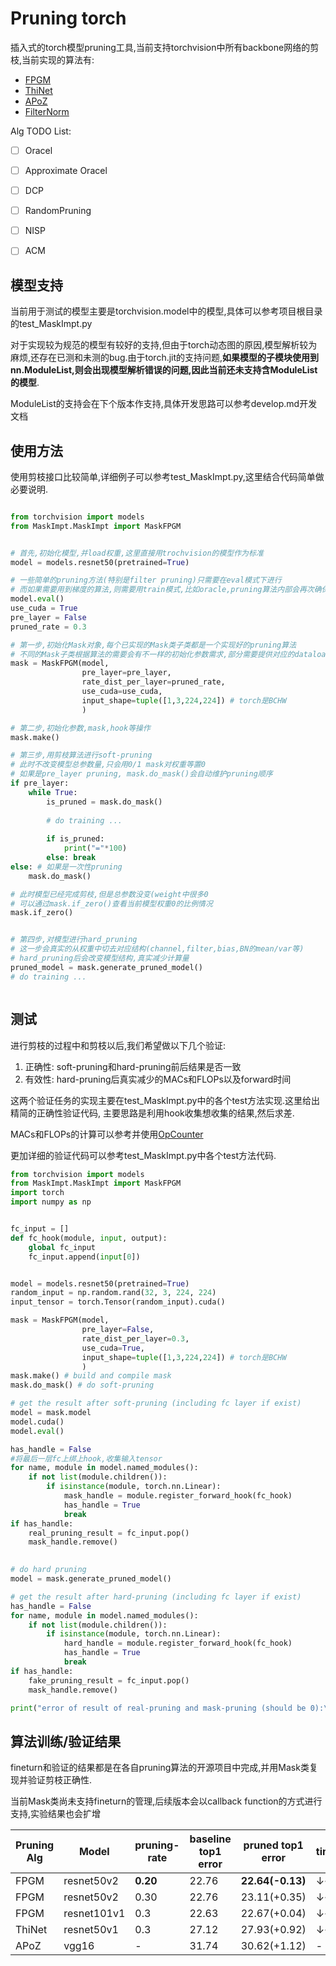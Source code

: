 # Pruning torch
插入式的torch模型pruning工具,当前支持torchvision中所有backbone网络的剪枝,当前实现的算法有:
* [FPGM](https://arxiv.org/abs/1811.00250)
* [ThiNet](https://arxiv.org/abs/1707.06342)
* [APoZ](https://arxiv.org/pdf/1607.03250.pdf)
* [FilterNorm](https://openreview.net/pdf?id=rJqFGTslg)

Alg TODO List:
 - [ ] Oracel
 - [ ] Approximate Oracel
 - [ ] DCP
 - [ ] RandomPruning
 - [ ] NISP
 - [ ] ACM 

 
## 模型支持

当前用于测试的模型主要是torchvision.model中的模型,具体可以参考项目根目录的test_MaskImpt.py

对于实现较为规范的模型有较好的支持,但由于torch动态图的原因,模型解析较为麻烦,还存在已测和未测的bug.由于torch.jit的支持问题,**如果模型的子模块使用到nn.ModuleList,则会出现模型解析错误的问题,因此当前还未支持含ModuleList的模型**.

ModuleList的支持会在下个版本作支持,具体开发思路可以参考develop.md开发文档

## 使用方法

使用剪枝接口比较简单,详细例子可以参考test_MaskImpt.py,这里结合代码简单做必要说明.

```python

from torchvision import models
from MaskImpt.MaskImpt import MaskFPGM


# 首先,初始化模型,并load权重,这里直接用trochvision的模型作为标准
model = models.resnet50(pretrained=True)

# 一些简单的pruning方法(特别是filter pruning)只需要在eval模式下进行
# 而如果需要用到梯度的算法,则需要用train模式,比如oracle,pruning算法内部会再次确保模式的正确
model.eval() 
use_cuda = True
pre_layer = False
pruned_rate = 0.3

# 第一步,初始化Mask对象,每个已实现的Mask类子类都是一个实现好的pruning算法
# 不同的Mask子类根据算法的需要会有不一样的初始化参数需求,部分需要提供对应的dataloader以供训练
mask = MaskFPGM(model,
                pre_layer=pre_layer,
                rate_dist_per_layer=pruned_rate,
                use_cuda=use_cuda,
                input_shape=tuple([1,3,224,224]) # torch是BCHW
                )

# 第二步,初始化参数,mask,hook等操作          
mask.make()

# 第三步,用剪枝算法进行soft-pruning
# 此时不改变模型总参数量,只会用0/1 mask对权重等置0
# 如果是pre_layer pruning, mask.do_mask()会自动维护pruning顺序
if pre_layer:
    while True:
        is_pruned = mask.do_mask()
        
        # do training ...
        
        if is_pruned:
            print("="*100)
        else: break
else: # 如果是一次性pruning
    mask.do_mask()

# 此时模型已经完成剪枝,但是总参数没变(weight中很多0
# 可以通过mask.if_zero()查看当前模型权重0的比例情况
mask.if_zero()


# 第四步,对模型进行hard_pruning
# 这一步会真实的从权重中切去对应结构(channel,filter,bias,BN的mean/var等)
# hard_pruning后会改变模型结构,真实减少计算量    
pruned_model = mask.generate_pruned_model()
# do training ...



```

## 测试

进行剪枝的过程中和剪枝以后,我们希望做以下几个验证:
1. 正确性: soft-pruning和hard-pruning前后结果是否一致
2. 有效性: hard-pruning后真实减少的MACs和FLOPs以及forward时间

这两个验证任务的实现主要在test_MaskImpt.py中的各个test方法实现.这里给出精简的正确性验证代码,
主要思路是利用hook收集想收集的结果,然后求差.

MACs和FLOPs的计算可以参考并使用[OpCounter](https://github.com/Lyken17/pytorch-OpCounter)

更加详细的验证代码可以参考test_MaskImpt.py中各个test方法代码.
```python
from torchvision import models
from MaskImpt.MaskImpt import MaskFPGM
import torch
import numpy as np


fc_input = []
def fc_hook(module, input, output):
    global fc_input
    fc_input.append(input[0])


model = models.resnet50(pretrained=True)
random_input = np.random.rand(32, 3, 224, 224)
input_tensor = torch.Tensor(random_input).cuda()

mask = MaskFPGM(model,
                pre_layer=False,
                rate_dist_per_layer=0.3,
                use_cuda=True,
                input_shape=tuple([1,3,224,224]) # torch是BCHW
                )
mask.make() # build and compile mask
mask.do_mask() # do soft-pruning

# get the result after soft-pruning (including fc layer if exist)
model = mask.model
model.cuda()
model.eval()

has_handle = False
#将最后一层fc上绑上hook,收集输入tensor
for name, module in model.named_modules():
    if not list(module.children()):
        if isinstance(module, torch.nn.Linear):
            mask_handle = module.register_forward_hook(fc_hook)
            has_handle = True
            break
if has_handle:
    real_pruning_result = fc_input.pop()
    mask_handle.remove()
    

# do hard pruning
model = mask.generate_pruned_model()

# get the result after hard-pruning (including fc layer if exist)
has_handle = False
for name, module in model.named_modules():
    if not list(module.children()):
        if isinstance(module, torch.nn.Linear):
            hard_handle = module.register_forward_hook(fc_hook)
            has_handle = True
            break
if has_handle:
    fake_pruning_result = fc_input.pop()
    mask_handle.remove()

print("error of result of real-pruning and mask-pruning (should be 0):\n {}".format(real_pruning_result-fake_pruning_result))

```


## 算法训练/验证结果

fineturn和验证的结果都是在各自pruning算法的开源项目中完成,并用Mask类复现并验证剪枝正确性.

当前Mask类尚未支持fineturn的管理,后续版本会以callback function的方式进行支持,实验结果也会扩增

| Pruning Alg  | Model  |  pruning-rate  | baseline top1 error  | pruned top1 error | timecost |
| --- | --- | --- | --- | --- | --- |
| FPGM | resnet50v2 | **0.20** | 22.76 | **22.64(-0.13)** | ↓~12% |
| FPGM | resnet50v2 | 0.30 | 22.76 | 23.11(+0.35) | ↓~15% |  
| FPGM| resnet101v1 | 0.3 | 22.63 | 22.67(+0.04) | ↓~17% |
| ThiNet | resnet50v1 | 0.3 | 27.12 | 27.93(+0.92) | ↓~14% |
| APoZ | vgg16 | - | 31.74 | 30.62(+1.12) | - |

 
 
  